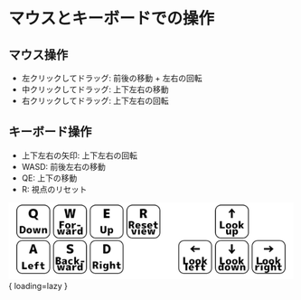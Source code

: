 # マウスとキーボードでの操作

## マウス操作

- 左クリックしてドラッグ: 前後の移動 + 左右の回転
- 中クリックしてドラッグ: 上下左右の移動
- 右クリックしてドラッグ: 上下左右の回転

## キーボード操作

- 上下左右の矢印: 上下左右の回転
- WASD: 前後左右の移動
- QE: 上下の移動
- R: 視点のリセット

![](images/keyboard.png){ loading=lazy }